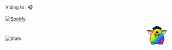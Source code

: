 <br><br> Vibing to : 🎧  </strong></p>

[![Spotify](https://spotify-readme.sp-xd.vercel.app/api/spotify)](https://open.spotify.com/user/somnathpaul) <br>



<img src="party-furby.gif" align="right" width="60">

<br>

![Stats](https://github-readme-stats.vercel.app/api?username=slmkhanahmed&theme=dark&show_icons=true&bg_color=1a1a1a&icon_color=a0ffff)

<br>
